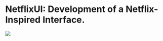 # NetflixUI: Development of a Netflix-Inspired Interface.
<div align-"center">
<img src="https://github.com/Andres2kk/Netflix_UI/assets/147880314/fc8599f0-cf97-4057-9c7e-a8afe9f1ebac"700px" />
</div>
